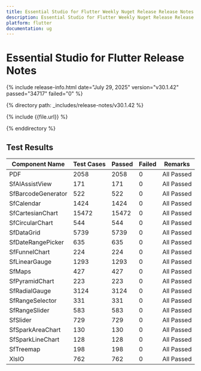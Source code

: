 ```yaml
---
title: Essential Studio for Flutter Weekly Nuget Release Release Notes  
description: Essential Studio for Flutter Weekly Nuget Release Release Notes  
platform: flutter
documentation: ug
---
```


# Essential Studio for Flutter  Release Notes  

{% include release-info.html date="July 29, 2025"  version="v30.1.42" passed="34717" failed="0" %}

{% directory path: _includes/release-notes/v30.1.42 %}

{% include {{file.url}} %}

{% enddirectory %}

## Test Results

| Component Name | Test Cases | Passed | Failed | Remarks |
|---------------|------------|--------|--------|---------|
| PDF | 2058 | 2058 | 0 | All Passed |
| SfAIAssistView | 171 | 171 | 0 | All Passed |
| SfBarcodeGenerator | 522 | 522 | 0 | All Passed |
| SfCalendar | 1424 | 1424 | 0 | All Passed |
| SfCartesianChart | 15472 | 15472 | 0 | All Passed |
| SfCircularChart | 544 | 544 | 0 | All Passed |
| SfDataGrid | 5739 | 5739 | 0 | All Passed |
| SfDateRangePicker | 635 | 635 | 0 | All Passed |
| SfFunnelChart | 224 | 224 | 0 | All Passed |
| SfLinearGauge | 1293 | 1293 | 0 | All Passed |
| SfMaps | 427 | 427 | 0 | All Passed |
| SfPyramidChart | 223 | 223 | 0 | All Passed |
| SfRadialGauge | 3124 | 3124 | 0 | All Passed |
| SfRangeSelector | 331 | 331 | 0 | All Passed |
| SfRangeSlider | 583 | 583 | 0 | All Passed |
| SfSlider | 729 | 729 | 0 | All Passed |
| SfSparkAreaChart | 130 | 130 | 0 | All Passed |
| SfSparkLineChart | 128 | 128 | 0 | All Passed |
| SfTreemap | 198 | 198 | 0 | All Passed |
| XlsIO | 762 | 762 | 0 | All Passed |